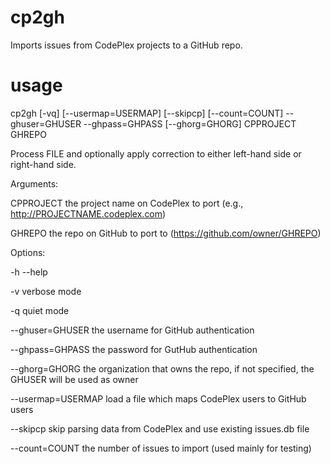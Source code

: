 cp2gh
=====

Imports issues from CodePlex projects to a GitHub repo.

usage
=====
cp2gh [-vq] [--usermap=USERMAP] [--skipcp] [--count=COUNT] --ghuser=GHUSER --ghpass=GHPASS [--ghorg=GHORG] CPPROJECT GHREPO


Process FILE and optionally apply correction to either left-hand side or
right-hand side.


Arguments:

  CPPROJECT        the project name on CodePlex to port (e.g., http://PROJECTNAME.codeplex.com)

  GHREPO           the repo on GitHub to port to (https://github.com/owner/GHREPO)


Options:

  -h --help

  -v                verbose mode

  -q                quiet mode

  --ghuser=GHUSER   the username for GitHub authentication

  --ghpass=GHPASS   the password for GutHub authentication

  --ghorg=GHORG     the organization that owns the repo, if not specified, the GHUSER will be used as owner

  --usermap=USERMAP load a file which maps CodePlex users to GitHub users

  --skipcp          skip parsing data from CodePlex and use existing issues.db file

  --count=COUNT     the number of issues to import (used mainly for testing)
